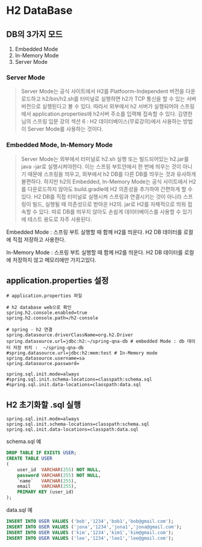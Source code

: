 # H2 DataBase

## DB의 3가지 모드

1. Embedded Mode
2. In-Memory Mode
3. Server Mode

### Server Mode

> Server Mode는 공식 사이트에서 H2를 Platfoorm-Independent 버전을 다운로드하고  h2/bin/h2.sh를 터미널로 실행하면 h2가 TCP 통신을 할 수 있는 서버 버전으로 실행된다고 볼 수 있다. 따라서 외부에서 h2 서버가 실행되어야 스프링에서 application.properties에 h2서버 주소를 입력해 접속할 수 있다. 김영한님의 스프링 입문 강의 섹션 6 : H2 데이터베이스(무료강의)에서 사용하는 방법이 Server Mode를 사용하는 것이다.


### Embedded Mode, In-Memory Mode

> Server Mode는 외부에서 터미널로 h2.sh 실행 또는 빌드되어있는 h2.jar를 java -jar로 실행시켜야한다. 이는 스프링 부트안에서 한 번에 띄우는 것이 아니기 때문에 스프링을 띄우고, 외부에서 h2 DB를 다른 DB를 띄우는 것과 유사하게 불편하다. 하지만 h2의 Embedded, In-Memory Mode는 공식 사이트에서 H2를 다운로드하지 않아도 build.gradle에 H2 의존성을 추가하여 간편하게 할 수 있다. H2 DB를 직접 터미널로 실행시켜 스프링과 연결시키는 것이 아니라 스프링이 빌드, 실행될 때 의존성으로 받아온 H2의. jar로 H2를 자체적으로 띄워 접속할 수 있다. 따로 DB를 띄우지 않아도 손쉽게 데이터베이스를 사용할 수 있기에 테스트 용도로 자주 사용된다.

Embedded Mode :  스프링 부트 실행할 때 함께 H2를 띄운다. H2 DB 데이터를 로컬에 직접 저장하고 사용한다.

In-Memory Mode : 스프링 부트 실행할 때 함께 H2를 띄운다. H2 DB 데이터를 로컬에 저장하지 않고 메모리에만 가지고있다.


## application.properties 설정

```properties
# application.properties 파일

# h2 database web으로 확인
spring.h2.console.enabled=true
spring.h2.console.path=/h2-console

# spring - h2 연결
spring.datasource.driverClassName=org.h2.Driver
spring.datasource.url=jdbc:h2:~/spring-qna-db # embedded Mode : db 데이터 저장 위치 :  ~/spring-qna-db
#spring.datasource.url=jdbc:h2:mem:test # In-Memory mode 
spring.datasource.username=sa
spring.datasource.password=

spring.sql.init.mode=always
#spring.sql.init.schema-locations=classpath:schema.sql
#spring.sql.init.data-locations=classpath:data.sql
```

## H2 초기화할 .sql 실행 

```properties
spring.sql.init.mode=always
spring.sql.init.schema-locations=classpath:schema.sql
spring.sql.init.data-locations=classpath:data.sql
```

schema.sql 예
```SQL
DROP TABLE IF EXISTS USER;
CREATE TABLE USER
(
    user_id  VARCHAR(255) NOT NULL,
    password VARCHAR(255) NOT NULL,
    `name`   VARCHAR(255),
    email    VARCHAR(255),
    PRIMARY KEY (user_id)
);
```
data.sql 예

```SQL
INSERT INTO USER VALUES ('bob','1234','bob1','bob@gmail.com');
INSERT INTO USER VALUES ('jona','1234','jona1','jona@gmail.com');
INSERT INTO USER VALUES ('kim','1234','kim1','kim@gmail.com');
INSERT INTO USER VALUES ('lee','1234','lee1','lee@gmail.com');
```
